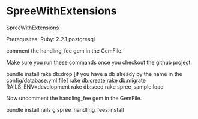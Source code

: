 # SpreeWithExtensions
SpreeWithExtensions


Prerequsites:
  Ruby: 2.2.1
  postgresql

comment the handling_fee gem in the GemFile.

Make sure you run these commands once you checkout the github project.

  bundle install
  rake db:drop [if you have a db already by the name in the config/database.yml file]
  rake db:create
  rake db:migrate RAILS_ENV=development
  rake db:seed
  rake spree_sample:load
  
Now uncomment the handling_fee gem in the GemFile.

  bundle install
  rails g spree_handling_fees:install
